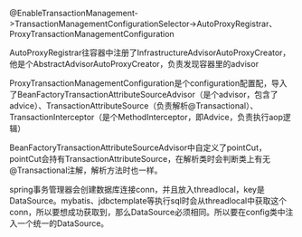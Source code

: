 @EnableTransactionManagement->TransactionManagementConfigurationSelector->AutoProxyRegistrar、ProxyTransactionManagementConfiguration

AutoProxyRegistrar往容器中注册了InfrastructureAdvisorAutoProxyCreator，他是个AbstractAdvisorAutoProxyCreator，负责发现容器里的advisor

ProxyTransactionManagementConfiguration是个configuration配置配，导入了BeanFactoryTransactionAttributeSourceAdvisor（是个advisor，包含了advice）、TransactionAttributeSource（负责解析@Transactional）、TransactionInterceptor（是个MethodInterceptor，即Advice，负责执行aop逻辑）

BeanFactoryTransactionAttributeSourceAdvisor中自定义了pointCut，pointCut会持有TransactionAttributeSource，在解析类时会判断类上有无@Transactional注解，解析方法时也一样。

spring事务管理器会创建数据库连接conn，并且放入threadlocal，key是DataSource。mybatis、jdbctemplate等执行sql时会从threadlocal中获取这个conn，所以要想成功获取到，那么DataSource必须相同。所以要在config类中注入一个统一的DataSource。